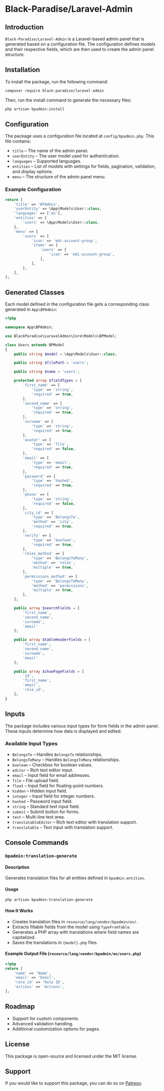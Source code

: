# Black-Paradise/Laravel-Admin

## Introduction

`Black-Paradise/Laravel-Admin` is a Laravel-based admin panel that is generated based on a configuration file. The configuration defines models and their respective fields, which are then used to create the admin panel structure.

## Installation

To install the package, run the following command:

```sh
composer require black-paradise/laravel-admin
```


Then, run the install command to generate the necessary files:

```sh
php artisan bpadmin:install
```

## Configuration

The package uses a configuration file located at `config/bpadmin.php`. This file contains:
- `title` – The name of the admin panel.
- `userEntity` – The user model used for authentication.
- `languages` – Supported languages.
- `entities` – List of models with settings for fields, pagination, validation, and display options.
- `menu` – The structure of the admin panel menu.

### Example Configuration

```php
return [
    'title' => 'BPAdmin',
    'userEntity' => \App\Models\User::class,
    'languages' => ['en'],
    'entities' => [
        'users' => \App\Models\User::class,
    ],
    'menu' => [
        'users' => [
            'icon' => 'mdi-account-group',
            'items' => [
                'users' => [
                    'icon' => 'mdi-account-group',
                ],
            ],
        ],
    ],
];
```

## Generated Classes

Each model defined in the configuration file gets a corresponding class generated in `App\BPAdmin`:

```php
<?php

namespace App\BPAdmin;

use BlackParadise\LaravelAdmin\Core\Models\BPModel;

class Users extends BPModel
{
    public string $model = \App\Models\User::class;

    public string $filePath = 'users';

    public string $name = 'users';

    protected array $fieldTypes = [
        'first_name' => [
            'type' => 'string',
            'required' => true,
        ],
        'second_name' => [
            'type' => 'string',
            'required' => true,
        ],
        'surname' => [
            'type' => 'string',
            'required' => true,
        ],
        'avatar' => [
            'type' => 'file',
            'required' => false,
        ],
        'email' => [
            'type' => 'email',
            'required' => true,
        ],
        'password' => [
            'type' => 'hashed',
            'required' => true,
        ],
        'phone' => [
            'type' => 'string',
            'required' => false,
        ],
        'city_id' => [
            'type' => 'BelongsTo',
            'method' => 'city',
            'required' => true,
        ],
        'verify' => [
            'type' => 'boolean',
            'required' => true,
        ],
        'roles_method' => [
            'type' => 'BelongsToMany',
            'method' => 'roles',
            'multiple' => true,
        ],
        'permissions_method' => [
            'type' => 'BelongsToMany',
            'method' => 'permissions',
            'multiple' => true,
        ],
    ];

    public array $searchFields = [
        'first_name',
        'second_name',
        'surname',
        'email'
    ];

    public array $tableHeaderFields = [
        'first_name',
        'second_name',
        'surname',
        'email'
    ];

    public array $showPageFields = [
        'id',
        'first_name',
        'email',
        'role_id',
    ];
}
```

## Inputs

The package includes various input types for form fields in the admin panel. These inputs determine how data is displayed and edited.

### Available Input Types

- `BelongsTo` – Handles `BelongsTo` relationships.
- `BelongsToMany` – Handles `BelongsToMany` relationships.
- `boolean` – Checkbox for boolean values.
- `editor` – Rich text editor input.
- `email` – Input field for email addresses.
- `file` – File upload field.
- `float` – Input field for floating-point numbers.
- `hidden` – Hidden input field.
- `integer` – Input field for integer numbers.
- `hashed` – Password input field.
- `string` – Standard text input field.
- `submit` – Submit button for forms.
- `text` – Multi-line text area.
- `translatableEditor` – Rich text editor with translation support.
- `translatable` – Text input with translation support.

## Console Commands

### `bpadmin:translation-generate`

#### Description
Generates translation files for all entities defined in `bpadmin.entities`.

#### Usage
```sh
php artisan bpadmin:translation-generate
```

#### How It Works
- Creates translation files in `resource/lang/vendor/bpadmin/en/`.
- Extracts fillable fields from the model using `TypeFromTable`.
- Generates a PHP array with translations where field names are capitalized.
- Saves the translations in `{model}.php` files.

#### Example Output File (`resource/lang/vendor/bpadmin/en/users.php`)

```php
<?php
return [
    'name' => 'Name',
    'email' => 'Email',
    'role_id' => 'Role ID',
    'actions' => 'Actions',
];
```

## Roadmap
- Support for custom components.
- Advanced validation handling.
- Additional customization options for pages.

## License
This package is open-source and licensed under the MIT license.

## Support

If you would like to support this package, you can do so on [Patreon](https://patreon.com/BlackParadise?utm_medium=unknown&utm_source=join_link&utm_campaign=creatorshare_creator&utm_content=copyLink).
